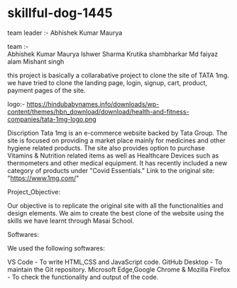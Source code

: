 # skillful-dog-1445


team leader :- Abhishek Kumar Maurya


team :-  
        Abhishek Kumar Maurya
        Ishwer Sharma
        Krutika shambharkar
        Md faiyaz alam
        Mishant singh
        
this project is basically a collarabative project to clone the site of TATA 1mg.
we have tried to clone the landing page, login, signup, cart, product, payment pages of the site.
 
 logo:-
 https://hindubabynames.info/downloads/wp-content/themes/hbn_download/download/health-and-fitness-companies/tata-1mg-logo.png

Discription 
Tata 1mg is an e-commerce website backed by Tata Group. The site is focused on providing a market place mainly for medicines and other hygiene related products. The site also provides option to purchase Vitamins & Nutrition related items as well as Healthcare Devices such as thermometers and other medical equipment. It has recently included a new category of products under "Covid Essentials."
Link to the original site: "https://www.1mg.com/"

Project_Objective:

Our objective is to replicate the original site with all the functionalities and design elements. We aim to create the best clone of the website using the skills we have learnt through Masai School.

Softwares:

We used the following softwares:

VS Code - To write HTML,CSS and JavaScript code.
GitHub Desktop - To maintain the Git repository.
Microsoft Edge,Google Chrome & Mozilla Firefox - To check the functionality and output of the code.
